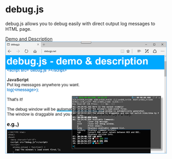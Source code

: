 # debug.js
debug.js allows you to debug easily with direct output log messages to HTML page.

[Demo and Description](http://debugjs.net/ "debug.js demo page")
[ ![sample](doc/sample.png?raw=true) ](http://debugjs.net/ "Live demo")
